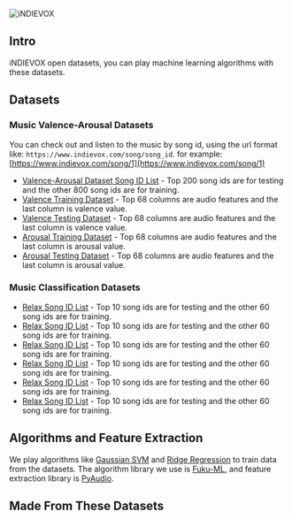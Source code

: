![iNDIEVOX](https://raw.githubusercontent.com/indievox-inc/iNDIEVOX-Dataset/master/image/logo.png)

## Intro

iNDIEVOX open datasets, you can play machine learning algorithms with these datasets.

## Datasets

### Music Valence-Arousal Datasets

You can check out and listen to the music by song id, using the url format like: `https://www.indievox.com/song/song_id`. for example: [https://www.indievox.com/song/1](https://www.indievox.com/song/1)

* [Valence-Arousal Dataset Song ID List](https://github.com/indievox-inc/iNDIEVOX-Dataset/blob/master/dataset/va_song_id.dataset) - Top 200 song ids are for testing and the other 800 song ids are for training.
* [Valence Training Dataset](https://github.com/indievox-inc/iNDIEVOX-Dataset/blob/master/dataset/valence_train.dataset) - Top 68 columns are audio features and the last column is valence value.
* [Valence Testing Dataset](https://github.com/indievox-inc/iNDIEVOX-Dataset/blob/master/dataset/valence_test.dataset) - Top 68 columns are audio features and the last column is valence value.
* [Arousal Training Dataset](https://github.com/indievox-inc/iNDIEVOX-Dataset/blob/master/dataset/arousal_train.dataset) - Top 68 columns are audio features and the last column is arousal value.
* [Arousal Testing Dataset](https://github.com/indievox-inc/iNDIEVOX-Dataset/blob/master/dataset/arousal_test.dataset) - Top 68 columns are audio features and the last column is arousal value.

### Music Classification Datasets

* [Relax Song ID List](https://github.com/indievox-inc/iNDIEVOX-Dataset/blob/master/dataset/emotion_01_relax_song_id.dataset) - Top 10 song ids are for testing and the other 60 song ids are for training.
* [Relax Song ID List](https://github.com/indievox-inc/iNDIEVOX-Dataset/blob/master/dataset/emotion_02_happy_song_id.dataset) - Top 10 song ids are for testing and the other 60 song ids are for training.
* [Relax Song ID List](https://github.com/indievox-inc/iNDIEVOX-Dataset/blob/master/dataset/emotion_03_excited_song_id.dataset) - Top 10 song ids are for testing and the other 60 song ids are for training.
* [Relax Song ID List](https://github.com/indievox-inc/iNDIEVOX-Dataset/blob/master/dataset/emotion_04_blue_song_id.dataset) - Top 10 song ids are for testing and the other 60 song ids are for training.
* [Relax Song ID List](https://github.com/indievox-inc/iNDIEVOX-Dataset/blob/master/dataset/emotion_05_sad_song_id.dataset) - Top 10 song ids are for testing and the other 60 song ids are for training.
* [Relax Song ID List](https://github.com/indievox-inc/iNDIEVOX-Dataset/blob/master/dataset/emotion_06_angry_song_id.dataset) - Top 10 song ids are for testing and the other 60 song ids are for training.

## Algorithms and Feature Extraction

We play algorithms like [Gaussian SVM](https://en.wikipedia.org/wiki/Support_vector_machine) and [Ridge Regression](https://en.wikipedia.org/wiki/Tikhonov_regularization) to train data from the datasets. The algorithm library we use is [Fuku-ML](https://github.com/fukuball/fuku-ml), and feature extraction library is [PyAudio](https://github.com/jleb/pyaudio).

## Made From These Datasets
